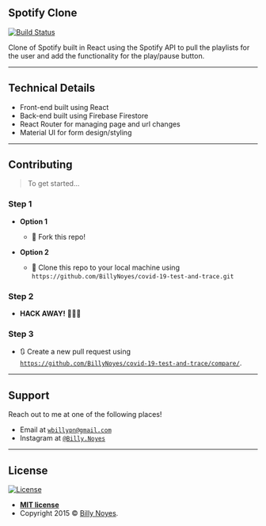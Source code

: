 ## Spotify Clone

[![Build Status](http://img.shields.io/travis/badges/badgerbadgerbadger.svg?style=flat-square)](https://travis-ci.org/badges/badgerbadgerbadger)

Clone of Spotify built in React using the Spotify API to pull the playlists for the user and add the functionality for the play/pause button.

---

## Technical Details

- Front-end built using React
- Back-end built using Firebase Firestore
- React Router for managing page and url changes
- Material UI for form design/styling

---

## Contributing

> To get started...

### Step 1

- **Option 1**

  - 🍴 Fork this repo!

- **Option 2**
  - 👯 Clone this repo to your local machine using `https://github.com/BillyNoyes/covid-19-test-and-trace.git`

### Step 2

- **HACK AWAY!** 🔨🔨🔨

### Step 3

- 🔃 Create a new pull request using <a href="https://github.com/BillyNoyes/covid-19-test-and-trace/compare/" target="_blank">`https://github.com/BillyNoyes/covid-19-test-and-trace/compare/`</a>.

---

## Support

Reach out to me at one of the following places!

- Email at <a href="mailto:wbillypn@gmail.com" target="_blank">`wbillypn@gmail.com`</a>
- Instagram at <a href="http://instagram.com/billy.noyes" target="_blank">`@Billy.Noyes`</a>

---

## License

[![License](http://img.shields.io/:license-mit-blue.svg?style=flat-square)](http://badges.mit-license.org)

- **[MIT license](http://opensource.org/licenses/mit-license.php)**
- Copyright 2015 © <a href="http://instagram.com/billy.noyes" target="_blank">Billy Noyes</a>.
